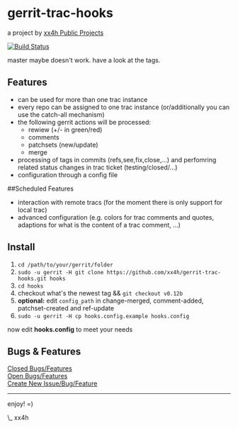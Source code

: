 gerrit-trac-hooks
============
a project by [xx4h Public Projects](https://pp.xx4h.de/)

[![Build Status](https://jenkins.xx4h.de/job/gerrit-trac-hooks/badge/icon)](https://jenkins.xx4h.de/job/gerrit-trac-hooks/) 

master maybe doesn't work.
have a look at the tags.

## Features

- can be used for more than one trac instance
- every repo can be assigned to one trac instance (or/additionally you can use the catch-all mechanism)
- the following gerrit actions will be processed:
    - rewiew (+/- in green/red)
    - comments
    - patchsets (new/update)
    - merge
- processing of tags in commits (refs,see,fix,close,…) and perfomring related status changes in trac ticket (testing/closed/...)
- configuration through a config file

##Scheduled Features

- interaction with remote tracs (for the moment there is only support for local trac)
- advanced configuration (e.g. colors for trac comments and quotes, adaptions for what is the content of a trac comment, …)


## Install
1. `cd /path/to/your/gerrit/folder`
2. `sudo -u gerrit -H git clone https://github.com/xx4h/gerrit-trac-hooks.git hooks`
3. `cd hooks`
4. checkout what's the newest tag && `git checkout v0.12b`
5. **optional:** edit `config_path` in change-merged, comment-added, patchset-created and ref-update
6. `sudo -u gerrit -H cp hooks.config.example hooks.config`

now edit **hooks.config** to meet your needs

## Bugs & Features
[Closed Bugs/Features](https://pp.xx4h.de/report/10)  
[Open Bugs/Features](https://pp.xx4h.de/report/9)  
[Create New Issue/Bug/Feature](https://pp.xx4h.de/newticket)  


----------------------------------------------------------------------------
enjoy! =)

\\_ xx4h
